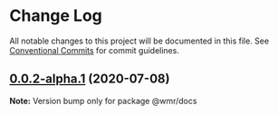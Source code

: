 # Change Log

All notable changes to this project will be documented in this file.
See [Conventional Commits](https://conventionalcommits.org) for commit guidelines.

## [0.0.2-alpha.1](https://github.com/theevilhead/web-monetization-react/compare/v0.0.2-alpha.0...v0.0.2-alpha.1) (2020-07-08)

**Note:** Version bump only for package @wmr/docs
